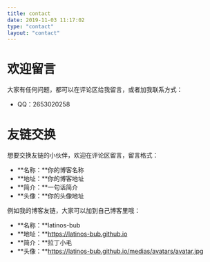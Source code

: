 ```yaml
---
title: contact
date: 2019-11-03 11:17:02
type: "contact"
layout: "contact"
---
```


# 欢迎留言
大家有任何问题，都可以在评论区给我留言，或者加我联系方式：
* QQ：2653020258

# 友链交换
想要交换友链的小伙伴，欢迎在评论区留言，留言格式：
* **名称：**你的博客名称
* **地址：**你的博客地址
* **简介：**一句话简介
* **头像：**你的头像地址

例如我的博客友链，大家可以加到自己博客里哦：
* **名称：**latinos-bub
* **地址：**https://latinos-bub.github.io
* **简介：**拉丁小毛
* **头像：**https://latinos-bub.github.io/medias/avatars/avatar.jpg